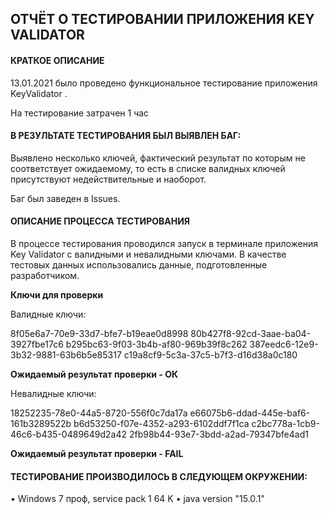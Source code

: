 ОТЧЁТ О ТЕСТИРОВАНИИ ПРИЛОЖЕНИЯ KEY VALIDATOR
-------------------------------------------------
#### КРАТКОЕ ОПИСАНИЕ ####

13.01.2021 было проведено функциональное тестирование приложения KeyValidator .

На тестирование затрачен 1 час

#### В РЕЗУЛЬТАТЕ ТЕСТИРОВАНИЯ БЫЛ ВЫЯВЛЕН БАГ: ####

Выявлено несколько ключей, фактический результат по которым не соответствует ожидаемому,
то есть в списке валидных ключей присутствуют недействительные и наоборот.

Баг был заведен в Issues.

#### ОПИСАНИЕ ПРОЦЕССА ТЕСТИРОВАНИЯ ####

В процессе тестирования проводился запуск в терминале приложения Key Validator с валидными и невалидными 
ключами. В качестве тестовых данных использовались данные, подготовленные разработчиком.

**Ключи для проверки**

Валидные ключи:

8f05e6a7-70e9-33d7-bfe7-b19eae0d8998
80b427f8-92cd-3aae-ba04-3927fbe17c6
b295bc63-9f03-3b4b-af80-969b39f8c262
387eedc6-12e9-3b32-9881-63b6b5e85317
c19a8cf9-5c3a-37c5-b7f3-d16d38a0c180

**Ожидаемый результат проверки - ОК**

Невалидные ключи:

18252235-78e0-44a5-8720-556f0c7da17a
e66075b6-ddad-445e-baf6-161b3289522b
b6d53250-f07e-4352-a293-6102ddf7f1ca
c2bc778a-1cb9-46c6-b435-0489649d2a42
2fb98b44-93e7-3bdd-a2ad-79347bfe4ad1

**Ожидаемый результат проверки - FAIL**

#### ТЕСТИРОВАНИЕ ПРОИЗВОДИЛОСЬ В СЛЕДУЮЩЕМ ОКРУЖЕНИИ: ####

• Windows 7 проф, service pack 1 64 K
• java version "15.0.1"


